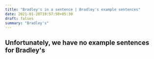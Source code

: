 ```yaml
---
title: "Bradley's in a sentence | Bradley's example sentences"
date: 2021-01-20T19:57:50+05:30
draft: falses
summary: "Bradley's"
---
```

## Unfortunately, we have no example sentences for Bradley's                 
